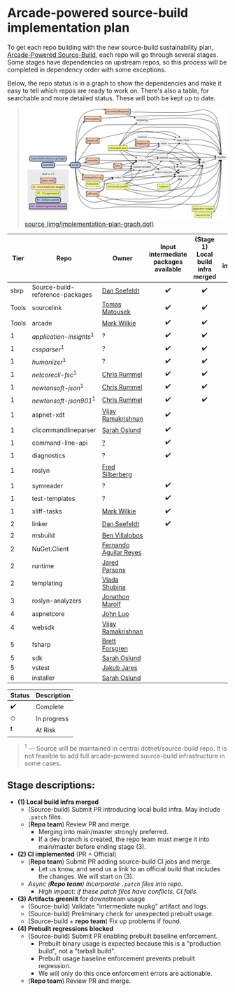 # Arcade-powered source-build implementation plan

To get each repo building with the new source-build sustainability plan, [Arcade-Powered Source-Build](./README.md), each repo will go through several stages. Some stages have dependencies on upstream repos, so this process will be completed in dependency order with some exceptions.

Below, the repo status is in a graph to show the dependencies and make it easy to tell which repos are ready to work on. There's also a table, for searchable and more detailed status. These will both be kept up to date.

> ![](img/implementation-plan-graph.svg)  
> [source (img/implementation-plan-graph.dot)](img/implementation-plan-graph.dot)

| Tier | Repo | Owner | Input intermediate packages available | (Stage 1)<br>Local build infra merged | (Stage 2)<br>CI implemented | (Stage 3)<br>Artifacts greenlit | (Stage 4)<br>Prebuilt regressions blocked |
| --- | --- | --- | :---: | :---: | :---: | :---: | :---: |
| sbrp | Source-build-reference-packages | [Dan Seefeldt](https://github.com/dseefeld) | ✔️ | ✔️ | ✔️ | ✔️ | |
| Tools | sourcelink | [Tomas Matousek](https://github.com/tmat) | ✔️ | ✔️ | ✔️ | ✔️ | |
| Tools | arcade | [Mark Wilkie](https://github.com/markwilkie) | ✔️ | ✔️ | ✔️ | ✔️ | |
| 1 | *application-insights*<sup>1</sup> | ? | ✔️ | ✔️ | ✔️ | | |
| 1 | *cssparser*<sup>1</sup> | ? | ✔️ | ✔️ | ✔️ | | |
| 1 | *humanizer*<sup>1</sup> | ? | ✔️ | ✔️ | ✔️ | | |
| 1 | *netcorecli-fsc*<sup>1</sup> | [Chris Rummel](https://github.com/crummel) | ✔️ | ✔️ | ✔️ | | |
| 1 | *newtonsoft-json*<sup>1</sup> | [Chris Rummel](https://github.com/crummel) | ✔️ | ✔️ | ✔️ | | |
| 1 | *newtonsoft-json901*<sup>1</sup> | [Chris Rummel](https://github.com/crummel) | ✔️ | ✔️ | ✔️ | | |
| 1 | aspnet-xdt | [Vijay Ramakrishnan](https://github.com/vijayrkn) | ✔️ | | | | |
| 1 | clicommandlineparser | [Sarah Oslund](https://github.com/sfoslund) | ✔️ | | | | |
| 1 | command-line-api | [?](https://github.com/) | ✔️ | | | | |
| 1 | diagnostics | ? | ✔️ | | | | |
| 1 | roslyn | [Fred Silberberg](https://github.com/333fred) | | | | | |
| 1 | symreader | ? | ✔️ | | | | |
| 1 | test-templates | ? | ✔️ | | | | |
| 1 | xliff-tasks | [Mark Wilkie](https://github.com/markwilkie) | ✔️ | | | | |
| 2 | linker | [Dan Seefeldt](https://github.com/dseefeld) | ✔️ | | | | |
| 2 | msbuild | [Ben Villalobos](https://github.com/BenVillalobos) | | | | | |
| 2 | NuGet.Client | [Fernando Aguilar Reyes](https://github.com/dominoFire) | | | | | |
| 2 | runtime | [Jared Parsons](https://github.com/jaredpar) | | | | | |
| 2 | templating | [Vlada Shubina](https://github.com/vlada-shubina) | | | | | |
| 3 | roslyn-analyzers | [Jonathon Marolf](https://github.com/jmarolf) | | | | | |
| 4 | aspnetcore | [John Luo](https://github.com/JunTaoLuo) | | | | | |
| 4 | websdk | [Vijay Ramakrishnan](https://github.com/vijayrkn) | | | | | |
| 5 | fsharp | [Brett Forsgren](https://github.com/brettfo) | | | | | |
| 5 | sdk | [Sarah Oslund](https://github.com/sfoslund) | | | | | |
| 5 | vstest | [Jakub Jares](https://github.com/nohwnd) | | | | | |
| 6 | installer | [Sarah Oslund](https://github.com/sfoslund) | | | | | |

| Status | Description |
| --- | --- |
| ✔️ | Complete |
| ⏱ | In progress |
| ❗ | At Risk |

> <sup>1</sup> — Source will be maintained in central dotnet/source-build repo. It is not feasible to add full arcade-powered source-build infrastructure in some cases.

## Stage descriptions:
  - **(1) Local build infra merged**
    - (Source-build) Submit PR introducing local build infra. May include `.patch` files.
    - (**Repo team**) Review PR and merge.
      - Merging into main/master strongly preferred.
      - If a dev branch is created, the repo team must merge it into main/master before ending stage (3).
  - **(2) CI implemented** (PR + Official)
    - (**Repo team**) Submit PR adding source-build CI jobs and merge.
      - Let us know, and send us a link to an official build that includes the changes. We will start on (3).
    - *Async (**Repo team**) Incorporate `.patch` files into repo.*
      - *High impact: if these patch files have conflicts, CI fails.*
  - **(3) Artifacts greenlit** for downstream usage
    - (Source-build) Validate "intermediate nupkg" artifact and logs.
    - (Source-build) Preliminary check for unexpected prebuilt usage.
    - (Source-build + **repo team**) Fix up problems if found.
  - **(4) Prebuilt regressions blocked**
    - (Source-build) Submit PR enabling prebuilt baseline enforcement.
      - Prebuilt binary usage is expected because this is a "production build", not a "tarball build".
      - Prebuilt usage baseline enforcement prevents prebuilt regression.
      - We will only do this once enforcement errors are actionable.
    - (**Repo team**) Review PR and merge.
